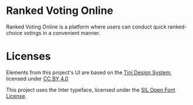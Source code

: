 # Ranked Voting Online

Ranked Voting Online is a platform where users can conduct quick ranked-choice votings in a convenient manner.

# Licenses

Elements from this project's UI are based on the [Tini Design System](https://www.figma.com/community/file/958198956095698455/tini-design-system), licensed under [CC BY 4.0](https://creativecommons.org/licenses/by/4.0/)

This project uses the Inter typeface, licensed under the [SIL Open Font License](/open_font_license.txt).
